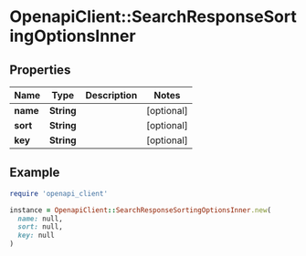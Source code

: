 # OpenapiClient::SearchResponseSortingOptionsInner

## Properties

| Name | Type | Description | Notes |
| ---- | ---- | ----------- | ----- |
| **name** | **String** |  | [optional] |
| **sort** | **String** |  | [optional] |
| **key** | **String** |  | [optional] |

## Example

```ruby
require 'openapi_client'

instance = OpenapiClient::SearchResponseSortingOptionsInner.new(
  name: null,
  sort: null,
  key: null
)
```

